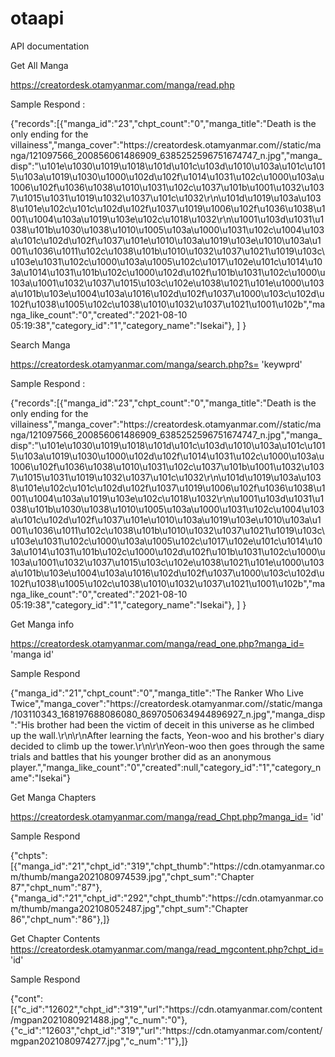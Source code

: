 # otaapi

API documentation 

Get All Manga 

https://creatordesk.otamyanmar.com/manga/read.php

Sample Respond : 

{"records":[{"manga_id":"23","chpt_count":"0","manga_title":"Death is the only ending for the villainess","manga_cover":"https:\/\/creatordesk.otamyanmar.com\/\/static\/manga\/121097566_200856061486909_6385252596751674747_n.jpg","manga_disp":"\u101e\u1030\u1019\u1018\u101d\u101c\u103d\u1010\u103a\u101c\u1015\u103a\u1019\u1030\u1000\u102d\u102f\u1014\u1031\u102c\u1000\u103a\u1006\u102f\u1036\u1038\u1010\u1031\u102c\u1037\u101b\u1001\u1032\u1037\u1015\u1031\u1019\u1032\u1037\u101c\u1032\r\n\u101d\u1019\u103a\u1038\u101e\u102c\u101c\u102d\u102f\u1037\u1019\u1006\u102f\u1036\u1038\u1001\u1004\u103a\u1019\u103e\u102c\u1018\u1032\r\n\u1001\u103d\u1031\u1038\u101b\u1030\u1038\u1010\u1005\u103a\u1000\u1031\u102c\u1004\u103a\u101c\u102d\u102f\u1037\u101e\u1010\u103a\u1019\u103e\u1010\u103a\u1001\u1036\u1011\u102c\u1038\u101b\u1010\u1032\u1037\u1021\u1019\u103c\u103e\u1031\u102c\u1000\u103a\u1005\u102c\u1017\u102e\u101c\u1014\u103a\u1014\u1031\u101b\u102c\u1000\u102d\u102f\u101b\u1031\u102c\u1000\u103a\u1001\u1032\u1037\u1015\u103c\u102e\u1038\u1021\u101e\u1000\u103a\u101b\u103e\u1004\u103a\u1016\u102d\u102f\u1037\u1000\u103c\u102d\u102f\u1038\u1005\u102c\u1038\u1010\u1032\u1037\u1021\u1001\u102b","manga_like_count":"0","created":"2021-08-10 05:19:38","category_id":"1","category_name":"Isekai"}, ] }

Search Manga 

https://creatordesk.otamyanmar.com/manga/search.php?s= 'keywprd'

Sample Respond : 

{"records":[{"manga_id":"23","chpt_count":"0","manga_title":"Death is the only ending for the villainess","manga_cover":"https:\/\/creatordesk.otamyanmar.com\/\/static\/manga\/121097566_200856061486909_6385252596751674747_n.jpg","manga_disp":"\u101e\u1030\u1019\u1018\u101d\u101c\u103d\u1010\u103a\u101c\u1015\u103a\u1019\u1030\u1000\u102d\u102f\u1014\u1031\u102c\u1000\u103a\u1006\u102f\u1036\u1038\u1010\u1031\u102c\u1037\u101b\u1001\u1032\u1037\u1015\u1031\u1019\u1032\u1037\u101c\u1032\r\n\u101d\u1019\u103a\u1038\u101e\u102c\u101c\u102d\u102f\u1037\u1019\u1006\u102f\u1036\u1038\u1001\u1004\u103a\u1019\u103e\u102c\u1018\u1032\r\n\u1001\u103d\u1031\u1038\u101b\u1030\u1038\u1010\u1005\u103a\u1000\u1031\u102c\u1004\u103a\u101c\u102d\u102f\u1037\u101e\u1010\u103a\u1019\u103e\u1010\u103a\u1001\u1036\u1011\u102c\u1038\u101b\u1010\u1032\u1037\u1021\u1019\u103c\u103e\u1031\u102c\u1000\u103a\u1005\u102c\u1017\u102e\u101c\u1014\u103a\u1014\u1031\u101b\u102c\u1000\u102d\u102f\u101b\u1031\u102c\u1000\u103a\u1001\u1032\u1037\u1015\u103c\u102e\u1038\u1021\u101e\u1000\u103a\u101b\u103e\u1004\u103a\u1016\u102d\u102f\u1037\u1000\u103c\u102d\u102f\u1038\u1005\u102c\u1038\u1010\u1032\u1037\u1021\u1001\u102b","manga_like_count":"0","created":"2021-08-10 05:19:38","category_id":"1","category_name":"Isekai"}, ] }


Get Manga info 

https://creatordesk.otamyanmar.com/manga/read_one.php?manga_id= 'manga id'

Sample Respond 

{"manga_id":"21","chpt_count":"0","manga_title":"The Ranker Who Live Twice","manga_cover":"https:\/\/creatordesk.otamyanmar.com\/\/static\/manga\/103110343_168197688086080_8697050634944896927_n.jpg","manga_disp":"His brother had been the victim of deceit in this universe as he climbed up the wall.\r\n\r\nAfter learning the facts, Yeon-woo and his brother's diary decided to climb up the tower.\r\n\r\nYeon-woo then goes through the same trials and battles that his younger brother did as an anonymous player.","manga_like_count":"0","created":null,"category_id":"1","category_name":"Isekai"}

Get Manga Chapters

https://creatordesk.otamyanmar.com/manga/read_Chpt.php?manga_id= 'id'

Sample Respond 

{"chpts":[{"manga_id":"21","chpt_id":"319","chpt_thumb":"https:\/\/cdn.otamyanmar.com\/thumb\/manga2021080974539.jpg","chpt_sum":"Chapter 87","chpt_num":"87"},{"manga_id":"21","chpt_id":"292","chpt_thumb":"https:\/\/cdn.otamyanmar.com\/thumb\/manga202108052487.jpg","chpt_sum":"Chapter 86","chpt_num":"86"},]}


Get Chapter Contents 
https://creatordesk.otamyanmar.com/manga/read_mgcontent.php?chpt_id= 'id'

Sample Respond

{"cont":[{"c_id":"12602","chpt_id":"319","url":"https:\/\/cdn.otamyanmar.com\/content\/mgpan2021080921488.jpg","c_num":"0"},{"c_id":"12603","chpt_id":"319","url":"https:\/\/cdn.otamyanmar.com\/content\/mgpan2021080974277.jpg","c_num":"1"},]}


